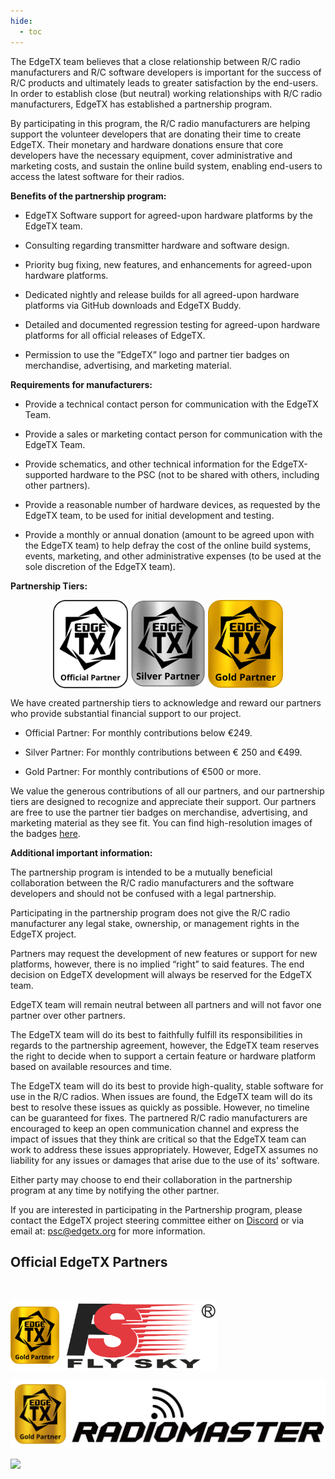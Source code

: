 ```yaml
---
hide:
  - toc
---
```



The EdgeTX team believes that a close relationship between R/C radio manufacturers and R/C software developers is important for the success of R/C products and ultimately leads to greater satisfaction by the end-users. In order to establish close (but neutral) working relationships with R/C radio manufacturers, EdgeTX has established a partnership program. 

By participating in this program, the R/C radio manufacturers are helping support the volunteer developers that are donating their time to create EdgeTX. Their monetary and hardware donations ensure that core developers have the necessary equipment, cover administrative and marketing costs, and sustain the online build system, enabling end-users to access the latest software for their radios.

**Benefits of the partnership program:**

 - EdgeTX Software support for agreed-upon hardware platforms by the EdgeTX team.
 
 - Consulting regarding transmitter hardware and software design.

 - Priority bug fixing, new features, and enhancements for agreed-upon hardware platforms.

 - Dedicated nightly and release builds for all agreed-upon hardware platforms via GitHub downloads and EdgeTX Buddy.

 - Detailed and documented regression testing for agreed-upon hardware platforms for all official releases of EdgeTX.

 - Permission to use the ”EdgeTX” logo and partner tier badges on merchandise, advertising, and marketing material.

**Requirements for manufacturers:**

 - Provide a technical contact person for communication with the EdgeTX Team.
 
 - Provide a sales or marketing contact person for communication with the EdgeTX Team.
 
 - Provide schematics, and other technical information for the EdgeTX-supported hardware to the PSC (not to be shared with others, including other partners).
 
 - Provide a reasonable number of hardware devices, as requested by the EdgeTX team, to be used for initial development and testing.

 - Provide a monthly or annual donation (amount to be agreed upon with the EdgeTX team) to help defray the cost of the online build systems, events, marketing, and other administrative expenses (to be used at the sole discretion of the EdgeTX team).

**Partnership Tiers:**

<p align="center">
<img src="/assets/OfficialPartner.png?raw=true" align="center" width="120"></a>
<img src="/assets/SilverPartner.png?raw=true" align="center" width="120"></a>
<img src="/assets/GoldPartner.png?raw=true" align="center" width="120"></a>
</P>

We have created partnership tiers to acknowledge and reward our partners who provide substantial financial support to our project.  

- Official Partner: For monthly contributions below €249.

- Silver Partner: For monthly contributions between € 250 and €499.

- Gold Partner: For monthly contributions of €500 or more.
  
  
We value the generous contributions of all our partners, and our partnership tiers are designed to recognize and appreciate their support. Our partners are free to use the partner tier badges on merchandise, advertising, and marketing material as they see fit. You can find high-resolution images of the badges [here](https://github.com/EdgeTX/edgetx.github.io/blob/master/downloads/PartnerTierBadges.zip).

**Additional  important information:**


The partnership program is intended to be a mutually beneficial collaboration between the R/C radio manufacturers and the software developers and should not be confused with a legal partnership.

Participating in the partnership program does not give the R/C radio manufacturer any legal stake, ownership, or management rights in the EdgeTX project. 

Partners may request the development of new features or support for new platforms, however, there is no implied “right” to said features. The end decision on EdgeTX development will always be reserved for the EdgeTX team.

EdgeTX team will remain neutral between all partners and will not favor one partner over other partners.

The EdgeTX team will do its best to faithfully fulfill its responsibilities in regards to the partnership agreement, however, the EdgeTX team reserves the right to decide when to support a certain feature or hardware platform based on available resources and time.

The EdgeTX team will do its best to provide high-quality, stable software for use in the R/C radios. When issues are found, the EdgeTX team will do its best to resolve these issues as quickly as possible. However, no timeline can be guaranteed for fixes. The partnered R/C radio manufacturers are encouraged to keep an open communication channel and express the impact of issues that they think are critical so that the EdgeTX team can work to address these issues appropriately. However, EdgeTX assumes no liability for any issues or damages that arise due to the use of its' software.

Either party may choose to end their collaboration in the partnership program at any time by notifying the other partner. 

If you are interested in participating in the Partnership program, please contact the EdgeTX project steering committee either on [Discord](https://discord.gg/wF9wUKnZ6H) or via email at: psc@edgetx.org for more information.

## Official EdgeTX Partners

<p>&nbsp;</p> 
 
<img src="/assets/FlySkyGold.png?raw=true" align="center" width="330"></td>  

<img src="/assets/RadioMasterGold.png?raw=true" align="center" width="550"></td> 
 
<img src="/assets/JumperOfficial.png?raw=true" align="center" width="350"></td>  

</P>

 <p>&nbsp;</p> 
